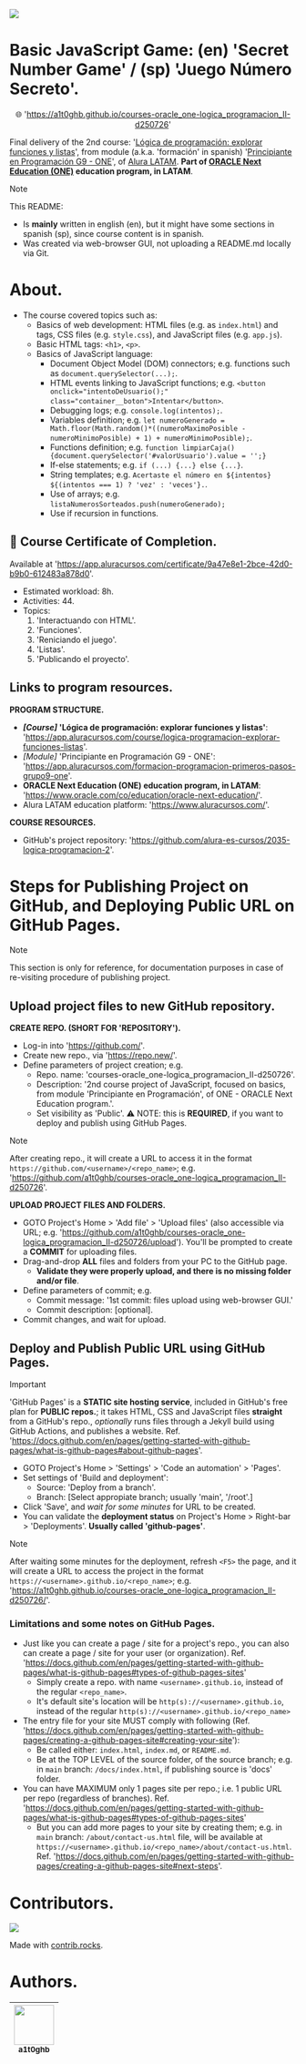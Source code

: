 <!-- Badges:
- Source: 'https://shields.io/docs/static-badges', 'https://shields.io/badges/static-badge'.
- HTML structure followed: 'https://github.com/facebook/docusaurus/blob/main/README.md?plain=1'.
- Badges with logos: 'https://shields.io/docs/logos', 'https://simpleicons.org/', 'https://github.com/simple-icons/simple-icons/blob/master/slugs.md'.
-->
<p align="left">
  <a href="https://github.com/a1t0ghb/courses-oracle_one-logica_programacion_II-d250726/"><img src="https://img.shields.io/badge/STATUS-DONE-green?style=flat"/></a>
</p>

<!-- README structure followed:
- 'https://www.aluracursos.com/blog/como-escribir-un-readme-increible-en-tu-github/'.
- 'https://github.com/camilafernanda/GlicoCare/'.
- 'https://github.com/nasa/openmct/'.
- 'https://github.com/facebook/docusaurus'.
-->
# Basic JavaScript Game: (en) 'Secret Number Game' / (sp) 'Juego Número Secreto'.

<p align="center">
  🌐 '<a href="https://a1t0ghb.github.io/courses-oracle_one-logica_programacion_II-d250726">https://a1t0ghb.github.io/courses-oracle_one-logica_programacion_II-d250726</a>'
</p>

Final delivery of the 2nd course: '[Lógica de programación: explorar funciones y listas](https://app.aluracursos.com/course/logica-programacion-explorar-funciones-listas)', from module (a.k.a. 'formación' in spanish) '[Principiante en Programación G9 - ONE](https://app.aluracursos.com/formacion-programacion-primeros-pasos-grupo9-one)', of [Alura LATAM](https://www.aluracursos.com/). <b>Part of [ORACLE Next Education (ONE)](https://www.oracle.com/co/education/oracle-next-education/) education program, in LATAM</b>.

<!-- Callouts:
- Improved format taken from examples in 'https://github.com/nasa/openmct/blob/master/README.md?plain=1'.
-->
> [!NOTE]
> This README:
> - Is **mainly** written in english (en), but it might have some sections in spanish (sp), since course content is in spanish.
> - Was created via web-browser GUI, not uploading a README.md locally via Git.

# About.
- The course covered topics such as:
  - Basics of web development: HTML files (e.g. as `index.html`) and tags, CSS files (e.g. `style.css`), and JavaScript files (e.g. `app.js`).
  - Basic HTML tags: `<h1>`, `<p>`.
  - Basics of JavaScript language:
    - Document Object Model (DOM) connectors; e.g. functions such as `document.querySelector(...);`.
    - HTML events linking to JavaScript functions; e.g. `<button onclick="intentoDeUsuario();" class="container__boton">Intentar</button>`.
    - Debugging logs; e.g. `console.log(intentos);`.
    - Variables definition; e.g. `let numeroGenerado = Math.floor(Math.random()*((numeroMaximoPosible - numeroMinimoPosible) + 1) + numeroMinimoPosible);`.
    - Functions definition; e.g. `function limpiarCaja() {document.querySelector('#valorUsuario').value = '';}`
    - If-else statements; e.g. `if (...) {...} else {...}`.
    - String templates; e.g. `Acertaste el número en ${intentos} ${(intentos === 1) ? 'vez' : 'veces'}.`.
    - Use of arrays; e.g. `listaNumerosSorteados.push(numeroGenerado);`
    - Use if recursion in functions.

## 🥇 Course Certificate of Completion.
Available at '<https://app.aluracursos.com/certificate/9a47e8e1-2bce-42d0-b9b0-612483a878d0>'.
- Estimated workload: 8h.
- Activities: 44.
- Topics:
  1. 'Interactuando con HTML'.
  2. 'Funciones'.
  3. 'Reniciando el juego'.
  4. 'Listas'.
  5. 'Publicando el proyecto'.

## Links to program resources.

**PROGRAM STRUCTURE.**
- <b>*[Course]* 'Lógica de programación: explorar funciones y listas'</b>: '<https://app.aluracursos.com/course/logica-programacion-explorar-funciones-listas>'.
- *[Module]* 'Principiante en Programación G9 - ONE': '<https://app.aluracursos.com/formacion-programacion-primeros-pasos-grupo9-one>'.
- **ORACLE Next Education (ONE) education program, in LATAM**: '<https://www.oracle.com/co/education/oracle-next-education/>'.
- Alura LATAM education platform: '<https://www.aluracursos.com/>'.

**COURSE RESOURCES.**
- GitHub's project repository: '<https://github.com/alura-es-cursos/2035-logica-programacion-2>'.

# Steps for Publishing Project on GitHub, and Deploying Public URL on GitHub Pages.

> [!NOTE]
> This section is only for reference, for documentation purposes in case of re-visiting procedure of publishing project.

## Upload project files to new GitHub repository.

**CREATE REPO. (SHORT FOR 'REPOSITORY').**
- Log-in into '<https://github.com/>'.
- Create new repo., via '<https://repo.new/>'.
- Define parameters of project creation; e.g.
  - Repo. name: 'courses-oracle_one-logica_programacion_II-d250726'.
  - Description: '2nd course project of JavaScript, focused on basics, from module 'Principiante en Programación', of ONE - ORACLE Next Education program.'.
  - Set visibility as 'Public'. ⚠ NOTE: this is **REQUIRED**, if you want to deploy and publish using GitHub Pages.

> [!NOTE]
> After creating repo., it will create a URL to access it in the format `https://github.com/<username>/<repo_name>`; e.g. '<https://github.com/a1t0ghb/courses-oracle_one-logica_programacion_II-d250726>'.

**UPLOAD PROJECT FILES AND FOLDERS.**
- GOTO Project's Home > 'Add file' > 'Upload files' (also accessible via URL; e.g. '<https://github.com/a1t0ghb/courses-oracle_one-logica_programacion_II-d250726/upload>'). You'll be prompted to create a **COMMIT** for uploading files.
- Drag-and-drop **ALL** files and folders from your PC to the GitHub page.
  - **Validate they were properly upload, and there is no missing folder and/or file**.
- Define parameters of commit; e.g.
  - Commit message: '1st commit: files upload using web-browser GUI.'
  - Commit description: [optional].
- Commit changes, and wait for upload.

## Deploy and Publish Public URL using GitHub Pages.

> [!IMPORTANT]
> 'GitHub Pages' is a **STATIC site hosting service**, included in GitHub's free plan for **PUBLIC repos.**; it takes HTML, CSS and JavaScript files **straight** from a GitHub's repo., *optionally* runs files through a Jekyll build using GitHub Actions, and publishes a website. Ref. '<https://docs.github.com/en/pages/getting-started-with-github-pages/what-is-github-pages#about-github-pages>'.

- GOTO Project's Home > 'Settings' > 'Code an automation' > 'Pages'.
- Set settings of 'Build and deployment':
  - Source: 'Deploy from a branch'.
  - Branch: [Select appropiate branch; usually 'main', '/root'.]
- Click 'Save', and *wait for some minutes* for URL to be created.
- You can validate the **deployment status** on Project's Home > Right-bar > 'Deployments'. **Usually called 'github-pages'**.

> [!NOTE]
> After waiting some minutes for the deployment, refresh `<F5>` the page, and it will create a URL to access the project in the format `https://<username>.github.io/<repo_name>`; e.g. '<https://a1t0ghb.github.io/courses-oracle_one-logica_programacion_II-d250726/>'.

### Limitations and some notes on GitHub Pages.

- Just like you can create a page / site for a project's repo., you can also can create a page / site for your user (or organization). Ref. '<https://docs.github.com/en/pages/getting-started-with-github-pages/what-is-github-pages#types-of-github-pages-sites>'
  - Simply create a repo. with name `<username>.github.io`, instead of the regular `<repo_name>`. 
  - It's default site's location will be `http(s)://<username>.github.io`, instead of the regular `http(s)://<username>.github.io/<repo_name>`
- The entry file for your site MUST comply with following (Ref. '<https://docs.github.com/en/pages/getting-started-with-github-pages/creating-a-github-pages-site#creating-your-site>'):
  - Be called either: `index.html`, `index.md`, or `README.md`.
  - Be at the TOP LEVEL of the source folder, of the source branch; e.g. in `main` branch: `/docs/index.html`, if publishing source is 'docs' folder.
- You can have MAXIMUM only 1 pages site per repo.; i.e. 1 public URL per repo (regardless of branches). Ref. '<https://docs.github.com/en/pages/getting-started-with-github-pages/what-is-github-pages#types-of-github-pages-sites>'
  - But you can add more pages to your site by creating them; e.g. in `main` branch: `/about/contact-us.html` file, will be available at `https://<username>.github.io/<repo_name>/about/contact-us.html`. Ref. '<https://docs.github.com/en/pages/getting-started-with-github-pages/creating-a-github-pages-site#next-steps>'.

<!-- Embed dynamic content (image) of contributors:
- 'https://dev.to/lacolaco/introducing-contributors-img-keep-contributors-in-readme-md-gci'.
- 'https://contrib.rocks/'.
- 'https://contrib.rocks/preview?repo=a1t0ghb%2Fcourses-oracle_one-logica_programacion_II-d250726'
-->
# Contributors.

<a href="https://github.com/a1t0ghb/courses-oracle_one-logica_programacion_II-d250726/graphs/contributors">
  <img src="https://contrib.rocks/image?repo=a1t0ghb/courses-oracle_one-logica_programacion_II-d250726"/>
</a>

Made with [contrib.rocks](https://contrib.rocks).

<!-- Authors table structure
- From repo: 'https://github.com/camilafernanda/GlicoCare/blob/main/README.md?plain=1'.
-->
# Authors.

| [<img src="https://avatars.githubusercontent.com/u/32377614?v=4" width=70><br><sub>a1t0ghb</sub>](https://github.com/a1t0ghb) |
| :---: |
